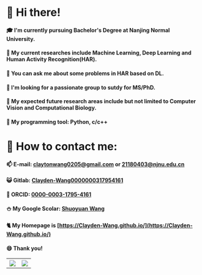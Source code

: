 # 👋 Hi there!
#### 🎓 I'm currently pursuing Bachelor's Degree at Nanjing Normal University.
#### 🌱 My current researches include Machine Learning, Deep Learning and Human Activity Recognition(HAR).
#### 💬 You can ask me about some problems in HAR based on DL.
#### 🦅 I'm looking for a passionate group to sutdy for MS/PhD.
#### 🌌 My expected future research areas include but not limited to Computer Vision and Computational Biology.
#### 🚀 My programming tool: Python, c/c++
# 🎡 How to contact me: 
#### 📫 E-mail: claytonwang0205@gmail.com or 21180403@njnu.edu.cn
#### 😺 Gitlab: [Clayden-Wang0000000317954161](https://gitlab.com/Clayden-Wang)
#### 🎃 ORCID: [0000-0003-1795-4161](https://orcid.org/0000-0003-1795-4161)
#### ⛄ My Google Scolar: [Shuoyuan Wang](https://scholar.google.com/citations?hl=zh-CN&user=SfMkEYgAAAAJ)
#### 🐈 My Homepage is [https://Clayden-Wang.github.io/](https://Clayden-Wang.github.io/)
#### 😄 Thank you! 
<table>
  <tr>
    <th><img src="https://github-readme-stats.vercel.app/api?username=Clayden-Wang&show_icons=true&count_private=true&hide=prs&theme=dark"/></th>
    <th><img src="https://github-readme-stats.vercel.app/api/top-langs/?username=Clayden-Wang&layout=compact&hide_border=true&langs_count=10&theme=dark"/></th>
  </tr>
  <tr>
   
  </tr>
</table>



<!--
**Clayden-Wang/Clayden-Wang** is a ✨ _special_ ✨ repository because its `README.md` (this file) appears on your GitHub profile.

Here are some ideas to get you started:

- 🔭 I’m currently working on ...
- 🌱 I’m currently learning ...
- 👯 I’m looking to collaborate on ...
- 🤔 I’m looking for help with ...
- 💬 Ask me about ...
- 📫 How to reach me: ...
- 😄 Pronouns: ...
- ⚡ Fun fact: ...
-->
